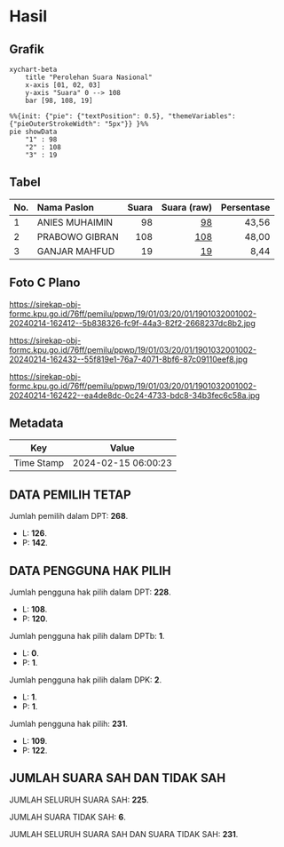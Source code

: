 # Hasil

## Grafik

```mermaid
xychart-beta
    title "Perolehan Suara Nasional"
    x-axis [01, 02, 03]
    y-axis "Suara" 0 --> 108
    bar [98, 108, 19]
```

```mermaid
%%{init: {"pie": {"textPosition": 0.5}, "themeVariables": {"pieOuterStrokeWidth": "5px"}} }%%
pie showData
    "1" : 98
    "2" : 108
    "3" : 19
```

## Tabel

| No. | Nama Paslon    | Suara | Suara (raw) | Persentase |
|:--- |:-------------- | -----:| -----------:| ----------:|
| 1   | ANIES MUHAIMIN | 98    | [98][p-1]   | 43,56      |
| 2   | PRABOWO GIBRAN | 108   | [108][p-2]  | 48,00      |
| 3   | GANJAR MAHFUD  | 19    | [19][p-3]   | 8,44       |


[p-1]: https://github.com/gigit-pemilu/pemilu-2024/blob/main/pilpres/hitung-suara/sub/19-kepulauan-bangka-belitung/sub/01-bangka/sub/03-merawang/sub/2001-batu-rusa/sub/002-tps/sub/paslon-1.txt
[p-2]: https://github.com/gigit-pemilu/pemilu-2024/blob/main/pilpres/hitung-suara/sub/19-kepulauan-bangka-belitung/sub/01-bangka/sub/03-merawang/sub/2001-batu-rusa/sub/002-tps/sub/paslon-2.txt
[p-3]: https://github.com/gigit-pemilu/pemilu-2024/blob/main/pilpres/hitung-suara/sub/19-kepulauan-bangka-belitung/sub/01-bangka/sub/03-merawang/sub/2001-batu-rusa/sub/002-tps/sub/paslon-3.txt

## Foto C Plano

https://sirekap-obj-formc.kpu.go.id/76ff/pemilu/ppwp/19/01/03/20/01/1901032001002-20240214-162412--5b838326-fc9f-44a3-82f2-2668237dc8b2.jpg

https://sirekap-obj-formc.kpu.go.id/76ff/pemilu/ppwp/19/01/03/20/01/1901032001002-20240214-162432--55f819e1-76a7-4071-8bf6-87c09110eef8.jpg

https://sirekap-obj-formc.kpu.go.id/76ff/pemilu/ppwp/19/01/03/20/01/1901032001002-20240214-162422--ea4de8dc-0c24-4733-bdc8-34b3fec6c58a.jpg


## Metadata

| Key        | Value               |
| ---------- | ------------------- |
| Time Stamp | 2024-02-15 06:00:23 |


## DATA PEMILIH TETAP

Jumlah pemilih dalam DPT: **268**.
 * L: **126**.
 * P: **142**.

## DATA PENGGUNA HAK PILIH

Jumlah pengguna hak pilih dalam DPT: **228**.
 * L: **108**.
 * P: **120**.

Jumlah pengguna hak pilih dalam DPTb: **1**.
 * L: **0**.
 * P: **1**.

Jumlah pengguna hak pilih dalam DPK: **2**.
 * L: **1**.
 * P: **1**.

Jumlah pengguna hak pilih: **231**.
 * L: **109**.
 * P: **122**.

## JUMLAH SUARA SAH DAN TIDAK SAH

JUMLAH SELURUH SUARA SAH: **225**.

JUMLAH SUARA TIDAK SAH: **6**.

JUMLAH SELURUH SUARA SAH DAN SUARA TIDAK SAH: **231**.


